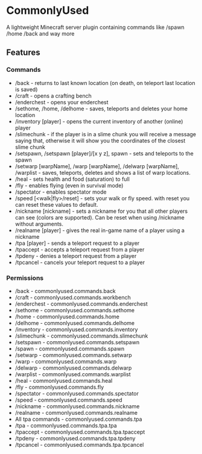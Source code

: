 # CommonlyUsed
A lightweight Minecraft server plugin containing commands like /spawn /home /back and way more

## Features
### Commands
 - /back - returns to last known location (on death, on teleport last location is saved)
 - /craft - opens a crafting bench
 - /enderchest - opens your enderchest
 - /sethome, /home, /delhome - saves, teleports and deletes your home location
 - /inventory [player] - opens the current inventory of another (online) player
 - /slimechunk - if the player is in a slime chunk you will receive a message saying that, otherwise it will show you the coordinates of the closest slime chunk
 - /setspawn, /setspawn [player]/[x y z], spawn - sets and teleports to the spawn
 - /setwarp [warpName], /warp [warpName], /delwarp [warpName], /warplist - saves, teleports, deletes and shows a list of warp locations.
 - /heal - sets health and food (saturation) to full
 - /fly - enables flying (even in survival mode)
 - /spectator - enables spectator mode
 - /speed [<walk|fly>/reset] <value> - sets your walk or fly speed. with reset you can reset these values to default.
 - /nickname [nickname] - sets a nickname for you that all other players can see (colors are supported). Can be reset when using /nickname without arguments.
 - /realname [player] - gives the real in-game name of a player using a nickname
 - /tpa [player] - sends a teleport request to a player
 - /tpaccept - accepts a teleport request from a player
 - /tpdeny - denies a teleport request from a player
 - /tpcancel - cancels your teleport request to a player

### Permissions
 - /back - commonlyused.commands.back
 - /craft - commonlyused.commands.workbench
 - /enderchest - commonlyused.commands.enderchest
 - /sethome - commonlyused.commands.sethome
 - /home - commonlyused.commands.home
 - /delhome - commonlyused.commands.delhome
 - /inventory - commonlyused.commands.inventory
 - /slimechunk - commonlyused.commands.slimechunk
 - /setspawn - commonlyused.commands.setspawn
 - /spawn - commonlyused.commands.spawn
 - /setwarp - commonlyused.commands.setwarp
 - /warp - commonlyused.commands.warp
 - /delwarp - commonlyused.commands.delwarp
 - /warplist - commonlyused.commands.warplist
 - /heal - commonlyused.commands.heal
 - /fly - commonlyused.commands.fly
 - /spectator - commonlyused.commands.spectator
 - /speed - commonlyused.commands.speed
 - /nickname - commonlyused.commands.nickname
 - /realname - commonlyused.commands.realname
 - All tpa commands - commonlyused.commands.tpa
 - /tpa - commonlyused.commands.tpa.tpa
 - /tpaccept - commonlyused.commands.tpa.tpaccept
 - /tpdeny - commonlyused.commands.tpa.tpdeny
 - /tpcancel - commonlyused.commands.tpa.tpcancel
